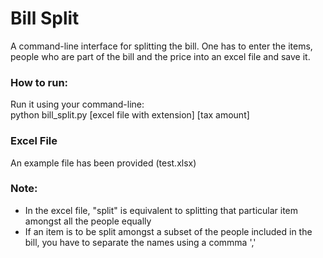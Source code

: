 <h1> Bill Split </h1>
A command-line interface for splitting the bill.
One has to enter the items, people who are part of the bill and the price into an excel file and save it. 


<h3> How to run: </h3>
Run it using your command-line: <br>
	python bill_split.py [excel file with extension] [tax amount]	

<h3> Excel File </h3>
An example file has been provided (test.xlsx)

<h3> Note: </h3>
<ul>
	<li>In the excel file, "split" is equivalent to splitting that particular item amongst all the people equally </li>
	<li>If an item is to be split amongst a subset of the people included in the bill, you have to separate the names using a commma ','</li>
</ul>

